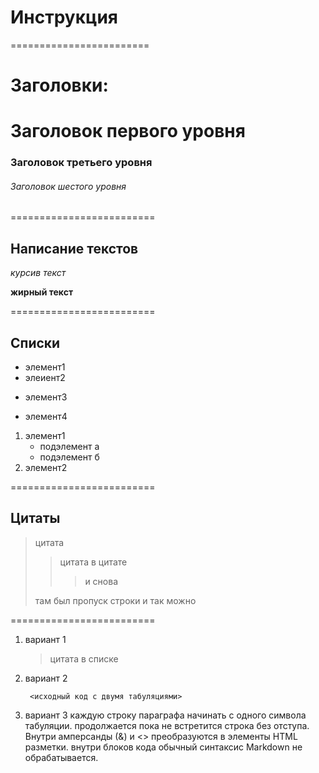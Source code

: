 # Инструкция

========================

#  Заголовки:

#  Заголовок первого уровня

### Заголовок третьего уровня

###### Заголовок шестого уровня
=========================

## Написание текстов

*курсив текст*

**жирный текст**

=========================

## Списки
* элемент1
* элеиент2
- элемент3
+ элемент4

1. элемент1
    * подэлемент а
    * подэлемент б
2. элемент2 

=========================
## Цитаты

>цитата 
>>цитата в цитате
>>>и снова 
>
>там был пропуск строки
и так можно

=========================

1. вариант 1 
    >цитата в списке
2. вариант 2

        <исходный код с двумя табуляциями> 
3. вариант 3
     каждую строку параграфа
     начинать с одного символа
     табуляции. продолжается пока
      не встретится строка без 
      отступа. Внутри амперсанды 
      (&) и <> преобразуются в 
      элементы HTML разметки. 
      внутри блоков кода обычный 
      синтаксис Markdown не 
      обрабатывается.
      






